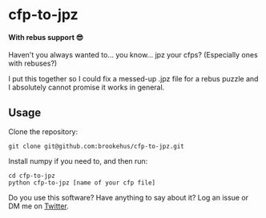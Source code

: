 # cfp-to-jpz
#### With rebus support 😎

Haven't you always wanted to... you know... jpz your cfps? (Especially ones with rebuses?)

I put this together so I could fix a messed-up .jpz file for a rebus puzzle and I absolutely cannot promise it works in general.

Usage
-----
Clone the repository:
```
git clone git@github.com:brookehus/cfp-to-jpz.git
```

Install numpy if you need to, and then run:
```
cd cfp-to-jpz
python cfp-to-jpz [name of your cfp file]
```

Do you use this software? Have anything to say about it? Log an issue or DM me on [Twitter](https://twitter.com/xandraladee).
